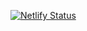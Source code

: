 [![Netlify Status](https://api.netlify.com/api/v1/badges/e92a7796-8165-4c43-b3a3-2bb31c3fad16/deploy-status)](https://app.netlify.com/sites/todobynarmada/deploys)